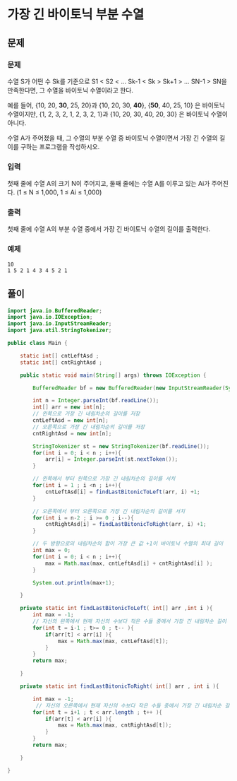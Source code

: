 # 가장 긴 바이토닉 부분 수열



## 문제

### 문제

수열 S가 어떤 수 Sk를 기준으로 S1 < S2 < ... Sk-1 < Sk > Sk+1 > ... SN-1 > SN을 만족한다면, 그 수열을 바이토닉 수열이라고 한다.

예를 들어, {10, 20, **30**, 25, 20}과 {10, 20, 30, **40**}, {**50**, 40, 25, 10} 은 바이토닉 수열이지만,  {1, 2, 3, 2, 1, 2, 3, 2, 1}과 {10, 20, 30, 40, 20, 30} 은 바이토닉 수열이 아니다.

수열 A가 주어졌을 때, 그 수열의 부분 수열 중 바이토닉 수열이면서 가장 긴 수열의 길이를 구하는 프로그램을 작성하시오.

### 입력

첫째 줄에 수열 A의 크기 N이 주어지고, 둘째 줄에는 수열 A를 이루고 있는 Ai가 주어진다. (1 ≤ N ≤ 1,000, 1 ≤ Ai ≤ 1,000)

### 출력

첫째 줄에 수열 A의 부분 수열 중에서 가장 긴 바이토닉 수열의 길이를 출력한다.

### 예제
```
10
1 5 2 1 4 3 4 5 2 1
```



## 풀이

```java
import java.io.BufferedReader;
import java.io.IOException;
import java.io.InputStreamReader;
import java.util.StringTokenizer;

public class Main {

    static int[] cntLeftAsd ;
    static int[] cntRightAsd ;

    public static void main(String[] args) throws IOException {

        BufferedReader bf = new BufferedReader(new InputStreamReader(System.in));

        int n = Integer.parseInt(bf.readLine());
        int[] arr = new int[n];
        // 왼쪽으로 가장 긴 내림차순의 길이를 저장
        cntLeftAsd = new int[n];
        // 오른쪽으로 가장 긴 내림차순의 길이를 저장
        cntRightAsd = new int[n];

        StringTokenizer st = new StringTokenizer(bf.readLine());
        for(int i = 0; i < n ; i++){
            arr[i] = Integer.parseInt(st.nextToken());
        }

        // 왼쪽에서 부터 왼쪽으로 가장 긴 내림차순의 길이를 서치
        for(int i = 1 ; i <n ; i++){
            cntLeftAsd[i] = findLastBitonicToLeft(arr, i) +1;
        }

        // 오른쪽에서 부터 오른쪽으로 가장 긴 내림차순의 길이를 서치
        for(int i = n-2 ; i >= 0 ; i--){
            cntRightAsd[i] = findLastBitonicToRight(arr, i) +1;
        }

        // 두 방향으로의 내림차순의 합이 가장 큰 값 +1이 바이토닉 수열의 최대 길이
        int max = 0;
        for(int i = 0; i < n ; i++){
            max = Math.max(max, cntLeftAsd[i] + cntRightAsd[i] );
        }

        System.out.println(max+1);

    }

    private static int findLastBitonicToLeft( int[] arr ,int i ){
        int max = -1;
        // 자신의 왼쪽에서 현재 자신의 수보다 작은 수들 중에서 가장 긴 내림차순 길이 반환
        for(int t = i-1 ; t>= 0 ; t-- ){
            if(arr[t] < arr[i] ){
                max = Math.max(max, cntLeftAsd[t]);
            }
        }
        return max;

    }

    private static int findLastBitonicToRight( int[] arr , int i ){

        int max = -1;
         // 자신의 오른쪽에서 현재 자신의 수보다 작은 수들 중에서 가장 긴 내림차순 길이 반환
        for(int t = i+1 ; t < arr.length ; t++ ){
            if(arr[t] < arr[i] ){
                max = Math.max(max, cntRightAsd[t]);
            }
        }
        return max;

    }

}

```

